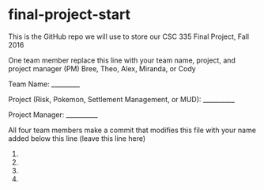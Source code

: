 # final-project-start

This is the GitHub repo we will use to store our CSC 335 Final Project, Fall 2016


One team member replace this line with your team name, project, and project manager (PM) Bree, Theo, Alex, Miranda, or Cody


Team Name: _________

Project (Risk, Pokemon, Settlement Management, or MUD): __________

Project Manager: __________


All four team members make a commit that modifies this file with your name added below this line (leave this line here)

1)

2) 

3)

4)
